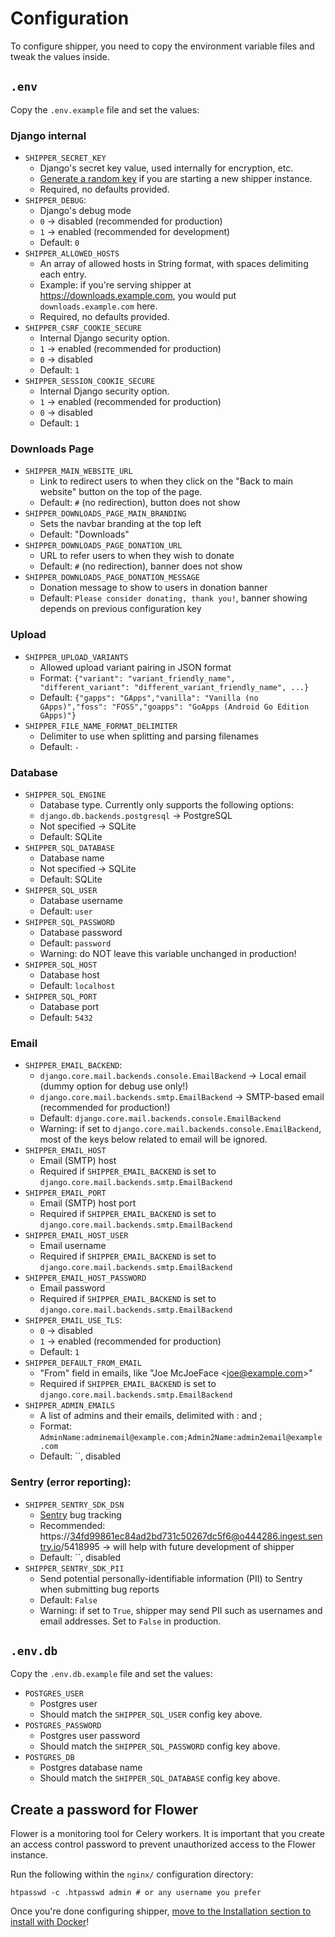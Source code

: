 # Configuration

To configure shipper, you need to copy the environment variable files and tweak the values inside.

## `.env`

Copy the `.env.example` file and set the values:

### Django internal
  - `SHIPPER_SECRET_KEY`
    - Django's secret key value, used internally for encryption, etc.
    - [Generate a random key](https://humberto.io/blog/tldr-generate-django-secret-key/) if you are starting a new shipper instance.
    - Required, no defaults provided.
  - `SHIPPER_DEBUG`:
    - Django's debug mode
    - `0` -> disabled (recommended for production)
    - `1` -> enabled (recommended for development)
    - Default: `0`
  - `SHIPPER_ALLOWED_HOSTS`
    - An array of allowed hosts in String format, with spaces delimiting each entry.
    - Example: if you're serving shipper at https://downloads.example.com, you would put `downloads.example.com` here.
    - Required, no defaults provided.
  - `SHIPPER_CSRF_COOKIE_SECURE`
    - Internal Django security option.
    - `1` -> enabled (recommended for production)
    - `0` -> disabled
    - Default: `1`
  - `SHIPPER_SESSION_COOKIE_SECURE`
    - Internal Django security option.
    - `1` -> enabled (recommended for production)
    - `0` -> disabled
    - Default: `1`

### Downloads Page
  - `SHIPPER_MAIN_WEBSITE_URL`
    - Link to redirect users to when they click on the "Back to main website" button on the top of the page.
    - Default: `#` (no redirection), button does not show
  - `SHIPPER_DOWNLOADS_PAGE_MAIN_BRANDING`
    - Sets the navbar branding at the top left
    - Default: "Downloads"
  - `SHIPPER_DOWNLOADS_PAGE_DONATION_URL`
    - URL to refer users to when they wish to donate
    - Default: `#` (no redirection), banner does not show
  - `SHIPPER_DOWNLOADS_PAGE_DONATION_MESSAGE`
    - Donation message to show to users in donation banner
    - Default: `Please consider donating, thank you!`, banner showing depends on previous configuration key

### Upload
  - `SHIPPER_UPLOAD_VARIANTS`
    - Allowed upload variant pairing in JSON format
    - Format: `{"variant": "variant_friendly_name", "different_variant": "different_variant_friendly_name", ...}`
    - Default: `{"gapps": "GApps","vanilla": "Vanilla (no GApps)","foss": "FOSS","goapps": "GoApps (Android Go Edition GApps)"}`
  - `SHIPPER_FILE_NAME_FORMAT_DELIMITER`
    - Delimiter to use when splitting and parsing filenames
    - Default: `-`

### Database
  - `SHIPPER_SQL_ENGINE`
    - Database type. Currently only supports the following options:
    - `django.db.backends.postgresql` -> PostgreSQL
    - Not specified -> SQLite
    - Default: SQLite
  - `SHIPPER_SQL_DATABASE`
    - Database name
    - Not specified -> SQLite
    - Default: SQLite
  - `SHIPPER_SQL_USER`
    - Database username
    - Default: `user`
  - `SHIPPER_SQL_PASSWORD`
    - Database password
    - Default: `password`
    - Warning: do NOT leave this variable unchanged in production!
  - `SHIPPER_SQL_HOST`
    - Database host
    - Default: `localhost`
  - `SHIPPER_SQL_PORT`
    - Database port
    - Default: `5432`

### Email
  - `SHIPPER_EMAIL_BACKEND`:
    - `django.core.mail.backends.console.EmailBackend` -> Local email (dummy option for debug use only!)
    - `django.core.mail.backends.smtp.EmailBackend` -> SMTP-based email (recommended for production!)
    - Default: `django.core.mail.backends.console.EmailBackend`
    - Warning: if set to `django.core.mail.backends.console.EmailBackend`, most of the keys below related to email will be ignored.
  - `SHIPPER_EMAIL_HOST`
    - Email (SMTP) host
    - Required if `SHIPPER_EMAIL_BACKEND` is set to `django.core.mail.backends.smtp.EmailBackend`
  - `SHIPPER_EMAIL_PORT`
    - Email (SMTP) host port
    - Required if `SHIPPER_EMAIL_BACKEND` is set to `django.core.mail.backends.smtp.EmailBackend`
  - `SHIPPER_EMAIL_HOST_USER`
    - Email username
    - Required if `SHIPPER_EMAIL_BACKEND` is set to `django.core.mail.backends.smtp.EmailBackend`
  - `SHIPPER_EMAIL_HOST_PASSWORD`
    - Email password
    - Required if `SHIPPER_EMAIL_BACKEND` is set to `django.core.mail.backends.smtp.EmailBackend`
  - `SHIPPER_EMAIL_USE_TLS`:
    - `0` -> disabled
    - `1` -> enabled (recommended for production)
    - Default: `1`
  - `SHIPPER_DEFAULT_FROM_EMAIL`
    - "From" field in emails, like "Joe McJoeFace \<joe@example.com\>"
    - Required if `SHIPPER_EMAIL_BACKEND` is set to `django.core.mail.backends.smtp.EmailBackend`
  - `SHIPPER_ADMIN_EMAILS`
    - A list of admins and their emails, delimited with : and ;
    - Format: `AdminName:adminemail@example.com;Admin2Name:admin2email@example.com`
    - Default: ``, disabled

### Sentry (error reporting):
  - `SHIPPER_SENTRY_SDK_DSN`
    - [Sentry](https://sentry.io) bug tracking
    - Recommended: https://34fd99861ec84ad2bd731c50267dc5f6@o444286.ingest.sentry.io/5418995 -> will help with future development of shipper
    - Default: ``, disabled
  - `SHIPPER_SENTRY_SDK_PII`
    - Send potential personally-identifiable information (PII) to Sentry when submitting bug reports
    - Default: `False`
    - Warning: if set to `True`, shipper may send PII such as usernames and email addresses. Set to `False` in production.

## `.env.db`

Copy the `.env.db.example` file and set the values:

  - `POSTGRES_USER`
    - Postgres user
    - Should match the `SHIPPER_SQL_USER` config key above.
  - `POSTGRES_PASSWORD`
    - Postgres user password
    - Should match the `SHIPPER_SQL_PASSWORD` config key above.
  - `POSTGRES_DB`
    - Postgres database name
    - Should match the `SHIPPER_SQL_DATABASE` config key above.

## Create a password for Flower

Flower is a monitoring tool for Celery workers. It is important that you create an access control password to prevent unauthorized access to the Flower instance.

Run the following within the `nginx/` configuration directory:

```
htpasswd -c .htpasswd admin # or any username you prefer
```

Once you're done configuring shipper, [move to the Installation section to install with Docker](Installation.md)!
